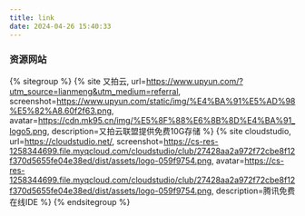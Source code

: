 ```yaml
---
title: link
date: 2024-04-26 15:40:33
---
```

### 资源网站
{% sitegroup %}
    {% site 又拍云, url=https://www.upyun.com/?utm_source=lianmeng&utm_medium=referral, screenshot=https://www.upyun.com/static/img/%E4%BA%91%E5%AD%98%E5%82%A8.60f2f63.png, avatar=https://cdn.mk95.cn/img/%E5%8F%88%E6%8B%8D%E4%BA%91_logo5.png, description=又拍云联盟提供免费10G存储 %}
    {% site cloudstudio, url=https://cloudstudio.net/, screenshot=https://cs-res-1258344699.file.myqcloud.com/cloudstudio/club/27428aa2a972f72cbe8f12f370d5655fe04e38ed/dist/assets/logo-059f9754.png, avatar=https://cs-res-1258344699.file.myqcloud.com/cloudstudio/club/27428aa2a972f72cbe8f12f370d5655fe04e38ed/dist/assets/logo-059f9754.png, description=腾讯免费在线IDE %}
{% endsitegroup %}
